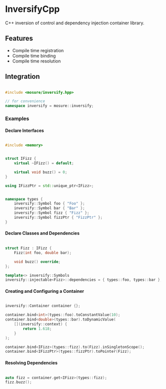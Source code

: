 # InversifyCpp
C++ inversion of control and dependency injection container library.

## Features
- Compile time registration
- Compile time binding
- Compile time resolution

## Integration

```cpp

#include <mosure/inversify.hpp>

// for convenience
namespace inversify = mosure::inversify;

```

### Examples

#### Declare Interfaces

```cpp

#include <memory>


struct IFizz {
    virtual ~IFizz() = default;

    virtual void buzz() = 0;
}

using IFizzPtr = std::unique_ptr<IFizz>;

```

```cpp

namespace types {
    inversify::Symbol foo { "Foo" };
    inversify::Symbol bar { "Bar" };
    inversify::Symbol fizz { "Fizz" };
    inversify::Symbol fizzPtr { "FizzPtr" };
}

```


#### Declare Classes and Dependencies

```cpp

struct Fizz : IFizz {
    Fizz(int foo, double bar);

    void buzz() override;
};

template<> inversify::Symbols
inversify::injectable<Fizz>::dependencies = { types::foo, types::bar };

```


#### Creating and Configuring a Container

```cpp

inversify::Container container {};

container.bind<int>(types::foo).toConstantValue(10);
container.bind<double>(types::bar).toDynamicValue(
    [](inversify::context) {
        return 1.618;
    }
);

container.bind<IFizz>(types::fizz).to(Fizz).inSingletonScope();
container.bind<IFizzPtr>(types::fizzPtr).toPointer(Fizz);

```


#### Resolving Dependencies

```cpp

auto fizz = container.get<IFizz>(types::fizz);
fizz.buzz();

```
